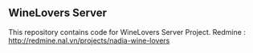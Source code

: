 ## WineLovers Server 

This repository contains code for WineLovers Server Project.
Redmine : http://redmine.nal.vn/projects/nadia-wine-lovers
